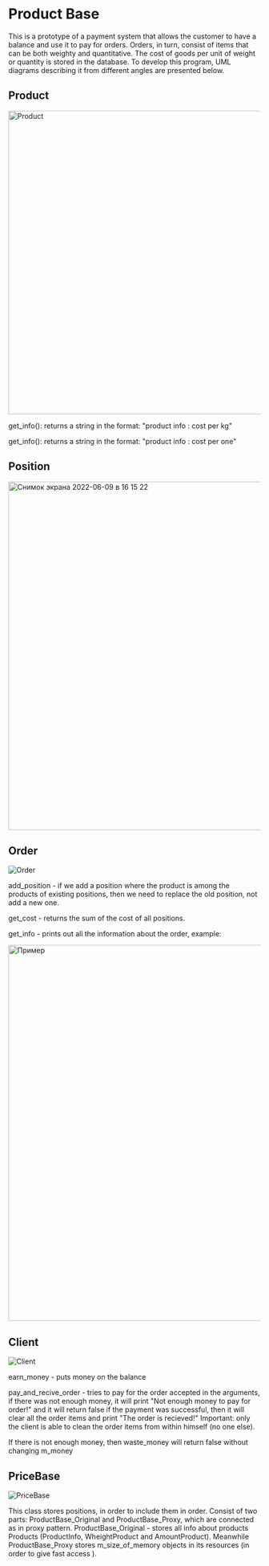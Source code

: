 # Product Base
This is a prototype of a payment system that allows
the customer to have a balance and use it to pay for orders. Orders, in turn, consist of items that can be both weighty and quantitative. The cost of goods per unit of weight or quantity is stored in the database. To develop this program, UML diagrams describing it from different angles are presented below.
## Product
<img width="605" alt="Product" src="https://user-images.githubusercontent.com/91899443/172855174-9cee4569-4a18-400e-ab2d-00a29b3d5327.png">

get_info(): returns a string in the format: "product info : cost per kg"

get_info(): returns a string in the format: "product info : cost per one"

## Position
<img width="694" alt="Снимок экрана 2022-06-09 в 16 15 22" src="https://user-images.githubusercontent.com/91899443/172855980-d079637b-7f97-4927-9e99-fe769c5c7f09.png">

## Order
![Order](https://user-images.githubusercontent.com/91899443/172854335-0dcc0dfc-a69e-4bbc-947c-9d6b2d61229c.png)

add_position - if we add a position where the product is among the products of existing positions, then we need to replace the old position, not add a new one.

get_cost - returns the sum of the cost of all positions.

get_info - prints out all the information about the order, example:

<img width="749" alt="Пример" src="https://user-images.githubusercontent.com/91899443/172856769-a2bd974b-ce01-4db7-bf3a-0f282f9be264.png">

## Client
![Client](https://user-images.githubusercontent.com/91899443/172856058-3220fc99-dfe0-494b-9111-a7c695fea60e.png)

earn_money - puts money on the balance

pay_and_recive_order - tries to pay for the order accepted in the arguments, if there was not enough money, it will print "Not enough money to pay for order!" and it will return false if the payment was successful, then it will clear all the order items and print "The order is recieved!" Important: only the client is able to clean the order items from within himself (no one else).

If there is not enough money, then waste_money will return false without changing m_money

## PriceBase
![PriceBase](https://user-images.githubusercontent.com/91899443/172856013-f518ee74-2bd0-4a84-8dc9-4091ca1f15ce.png)

This class stores  positions, in order to include them in order. Consist of two parts: ProductBase_Original and ProductBase_Proxy, which are connected as in proxy pattern. ProductBase_Original - stores all info about products Products (ProductInfo, WheightProduct and AmountProduct). Meanwhile ProductBase_Proxy stores m_size_of_memory objects in its resources (in order to give fast access ).

